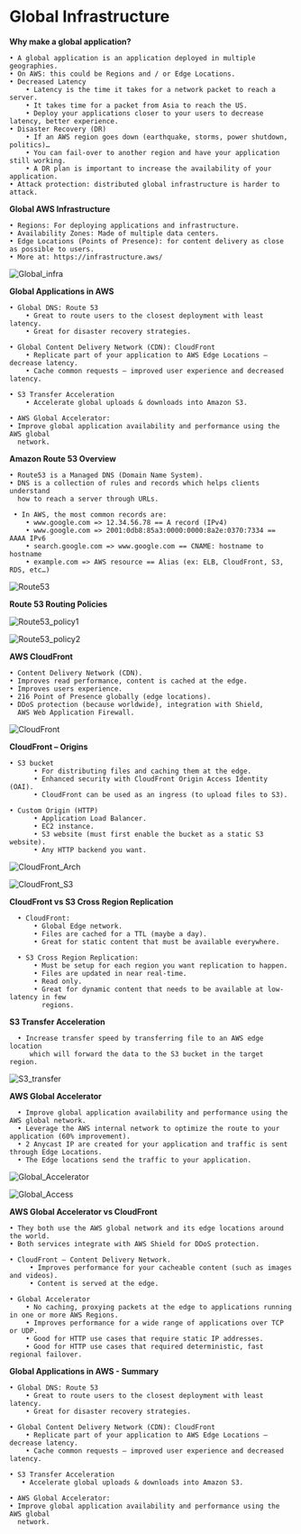 # Global Infrastructure

**Why make a global application?**

    • A global application is an application deployed in multiple geographies.
    • On AWS: this could be Regions and / or Edge Locations.
    • Decreased Latency
        • Latency is the time it takes for a network packet to reach a server.
        • It takes time for a packet from Asia to reach the US.
        • Deploy your applications closer to your users to decrease latency, better experience.
    • Disaster Recovery (DR)
        • If an AWS region goes down (earthquake, storms, power shutdown, politics)…
        • You can fail-over to another region and have your application still working.
        • A DR plan is important to increase the availability of your application.
    • Attack protection: distributed global infrastructure is harder to attack.

**Global AWS Infrastructure**

    • Regions: For deploying applications and infrastructure.
    • Availability Zones: Made of multiple data centers.
    • Edge Locations (Points of Presence): for content delivery as close as possible to users.
    • More at: https://infrastructure.aws/
    
  ![Global_infra](https://github.com/mnadarsh/AWS/blob/master/Images/Global_infra.PNG "Global_infra")
  
**Global Applications in AWS**

    • Global DNS: Route 53
        • Great to route users to the closest deployment with least latency.
        • Great for disaster recovery strategies.
        
    • Global Content Delivery Network (CDN): CloudFront
        • Replicate part of your application to AWS Edge Locations – decrease latency.
        • Cache common requests – improved user experience and decreased latency.
        
    • S3 Transfer Acceleration
        • Accelerate global uploads & downloads into Amazon S3.
        
    • AWS Global Accelerator:
    • Improve global application availability and performance using the AWS global
      network.
      
**Amazon Route 53 Overview**

    • Route53 is a Managed DNS (Domain Name System).
    • DNS is a collection of rules and records which helps clients understand
      how to reach a server through URLs.
     
     • In AWS, the most common records are:
        • www.google.com => 12.34.56.78 == A record (IPv4)
        • www.google.com => 2001:0db8:85a3:0000:0000:8a2e:0370:7334 == AAAA IPv6
        • search.google.com => www.google.com == CNAME: hostname to hostname
        • example.com => AWS resource == Alias (ex: ELB, CloudFront, S3, RDS, etc…)
      
   ![Route53](https://github.com/mnadarsh/AWS/blob/master/Images/Route53.PNG "Route53")   
   
 **Route 53 Routing Policies**
 
 ![Route53_policy1](https://github.com/mnadarsh/AWS/blob/master/Images/Route53_policy1.PNG "Route53_policy1")
 
 ![Route53_policy2](https://github.com/mnadarsh/AWS/blob/master/Images/Route53_policy2.PNG "Route53_policy2")
 
**AWS CloudFront**

    • Content Delivery Network (CDN).
    • Improves read performance, content is cached at the edge.
    • Improves users experience.
    • 216 Point of Presence globally (edge locations).
    • DDoS protection (because worldwide), integration with Shield,
      AWS Web Application Firewall.
      
  ![CloudFront](https://github.com/mnadarsh/AWS/blob/master/Images/CloudFront.PNG "CloudFront")
  
**CloudFront – Origins**

    • S3 bucket
          • For distributing files and caching them at the edge.
          • Enhanced security with CloudFront Origin Access Identity (OAI).
          • CloudFront can be used as an ingress (to upload files to S3).

    • Custom Origin (HTTP)
          • Application Load Balancer.
          • EC2 instance.
          • S3 website (must first enable the bucket as a static S3 website).
          • Any HTTP backend you want.
 
 ![CloudFront_Arch](https://github.com/mnadarsh/AWS/blob/master/Images/CloudFront_Arch.PNG "CloudFront_Arch")
 
 ![CloudFront_S3](https://github.com/mnadarsh/AWS/blob/master/Images/CloudFront_S3.PNG "CloudFront_S3")
 
**CloudFront vs S3 Cross Region Replication**

      • CloudFront:
          • Global Edge network.
          • Files are cached for a TTL (maybe a day).
          • Great for static content that must be available everywhere.
      
      • S3 Cross Region Replication:
          • Must be setup for each region you want replication to happen.
          • Files are updated in near real-time.
          • Read only.
          • Great for dynamic content that needs to be available at low-latency in few
            regions.
            
**S3 Transfer Acceleration**

      • Increase transfer speed by transferring file to an AWS edge location
         which will forward the data to the S3 bucket in the target region.
         
   ![S3_transfer](https://github.com/mnadarsh/AWS/blob/master/Images/S3_transfer.PNG "S3_transfer")
   
**AWS Global Accelerator**

      • Improve global application availability and performance using the AWS global network.
      • Leverage the AWS internal network to optimize the route to your application (60% improvement).
      • 2 Anycast IP are created for your application and traffic is sent through Edge Locations.
      • The Edge locations send the traffic to your application.
   
   ![Global_Accelerator](https://github.com/mnadarsh/AWS/blob/master/Images/Global_Accelerator.PNG "Global_Accelerator")
   
   ![Global_Access](https://github.com/mnadarsh/AWS/blob/master/Images/Global_Access.PNG "Global_Access")

**AWS Global Accelerator vs CloudFront**

    • They both use the AWS global network and its edge locations around the world.
    • Both services integrate with AWS Shield for DDoS protection.
    
    • CloudFront – Content Delivery Network.
         • Improves performance for your cacheable content (such as images and videos).
         • Content is served at the edge.
         
    • Global Accelerator
        • No caching, proxying packets at the edge to applications running in one or more AWS Regions.
        • Improves performance for a wide range of applications over TCP or UDP.
        • Good for HTTP use cases that require static IP addresses.
        • Good for HTTP use cases that required deterministic, fast regional failover.
        
**Global Applications in AWS - Summary**

    • Global DNS: Route 53
        • Great to route users to the closest deployment with least latency.
        • Great for disaster recovery strategies.
        
    • Global Content Delivery Network (CDN): CloudFront
        • Replicate part of your application to AWS Edge Locations – decrease latency.
        • Cache common requests – improved user experience and decreased latency.
        
    • S3 Transfer Acceleration
       • Accelerate global uploads & downloads into Amazon S3.
       
    • AWS Global Accelerator:
    • Improve global application availability and performance using the AWS global
      network.
      
